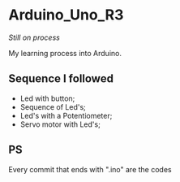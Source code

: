 # Arduino_Uno_R3
*Still on process*

My learning process into Arduino.

## Sequence I followed
- Led with button;
- Sequence of Led's;
- Led's with a Potentiometer;
- Servo motor with Led's;


## PS
Every commit that ends with ".ino" are the codes
